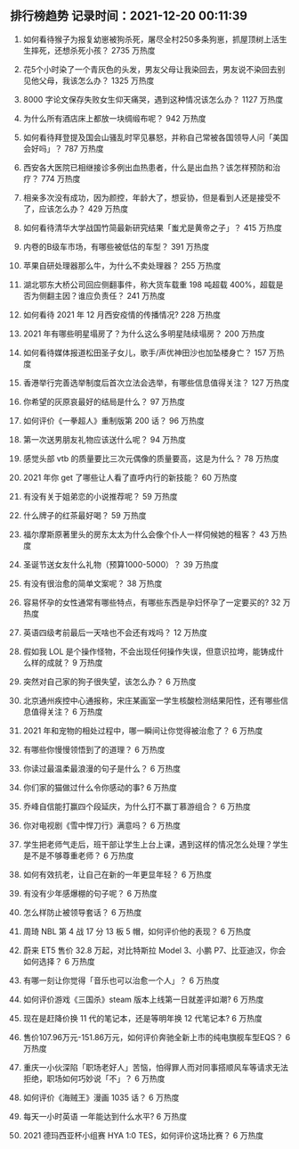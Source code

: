 
## 排行榜趋势 记录时间：2021-12-20 00:11:39
  
  1. 如何看待猴子为报复幼崽被狗杀死，屠尽全村250多条狗崽，抓屋顶树上活生生摔死，还想杀死小孩？ 2735 万热度
    
  2. 花5个小时染了一个青灰色的头发，男友父母让我染回去，男友说不染回去别见他父母，我该怎么办？ 1325 万热度
    
  3. 8000 字论文保存失败女生仰天痛哭，遇到这种情况该怎么办？ 1127 万热度
    
  4. 为什么所有酒店床上都放一块绸缎布呢？ 942 万热度
    
  5. 如何看待拜登提及国会山骚乱时罕见暴怒，并称自己常被各国领导人问「美国会好吗」？ 787 万热度
    
  6. 西安各大医院已相继接诊多例出血热患者，什么是出血热？该怎样预防和治疗？ 774 万热度
    
  7. 相亲多次没有成功，因为颜控，年龄大了，想妥协，但是看到人还是接受不了，应该怎么办？ 429 万热度
    
  8. 如何看待清华大学战国竹简最新研究结果「蚩尤是黄帝之子」？ 415 万热度
    
  9. 内卷的B级车市场，有哪些被低估的车型？ 391 万热度
    
  10. 苹果自研处理器那么牛，为什么不卖处理器？ 255 万热度
    
  11. 湖北鄂东大桥公司回应侧翻事件，称大货车载重 198 吨超载 400%，超载是否为侧翻主因？谁应负责任？ 241 万热度
    
  12. 如何看待 2021 年 12 月西安疫情的传播情况? 228 万热度
    
  13. 2021 年有哪些明星塌房了？为什么这么多明星陆续塌房？ 200 万热度
    
  14. 如何看待媒体报道松田圣子女儿，歌手/声优神田沙也加坠楼身亡？ 157 万热度
    
  15. 香港举行完善选举制度后首次立法会选举，有哪些信息值得关注？ 127 万热度
    
  16. 你希望的灰原哀最好的结局是什么？ 97 万热度
    
  17. 如何评价《一拳超人》重制版第 200 话？ 96 万热度
    
  18. 第一次送男朋友礼物应该送什么呢？ 94 万热度
    
  19. 感觉头部 vtb 的质量要比三次元偶像的质量要高，这是为什么？ 78 万热度
    
  20. 2021 年你 get 了哪些让人看了直呼内行的新技能？ 60 万热度
    
  21. 有没有关于姐弟恋的小说推荐呢？ 59 万热度
    
  22. 什么牌子的红茶最好喝？ 59 万热度
    
  23. 福尔摩斯原著里头的房东太太为什么会像个仆人一样伺候她的租客？ 43 万热度
    
  24. 圣诞节送女友什么礼物（预算1000-5000）？ 39 万热度
    
  25. 有没有很治愈的简单文案呢？ 38 万热度
    
  26. 容易怀孕的女性通常有哪些特点，有哪些东西是孕妇怀孕了一定要买的? 32 万热度
    
  27. 英语四级考前最后一天啥也不会还有戏吗？ 12 万热度
    
  28. 假如我 LOL 是个操作怪物，不会出现任何操作失误，但意识拉垮，能铸成什么样的成就？ 9 万热度
    
  29. 突然对自己家的狗子很失望，该怎么办？ 6 万热度
    
  30. 北京通州疾控中心通报称，宋庄某画室一学生核酸检测结果阳性，还有哪些信息值得关注？ 6 万热度
    
  31. 2021 年和宠物的相处过程中，哪一瞬间让你觉得被治愈了？ 6 万热度
    
  32. 有哪些你慢慢领悟到了的道理？ 6 万热度
    
  33. 你读过最温柔最浪漫的句子是什么？ 6 万热度
    
  34. 你们家的猫做过什么令你感动的事? 6 万热度
    
  35. 乔峰自信能打赢四个段延庆，为什么打不赢丁慕游组合？ 6 万热度
    
  36. 你对电视剧《雪中悍刀行》满意吗？ 6 万热度
    
  37. 学生把老师气走后，班干部让学生上台上课，遇到这样的情况怎么处理？学生是不是不够尊重老师？ 6 万热度
    
  38. 如何有效抗老，让自己在新的一年更显年轻？ 6 万热度
    
  39. 有没有少年感爆棚的句子呢？ 6 万热度
    
  40. 怎么样防止被领导套话？ 6 万热度
    
  41. 周琦 NBL 第 4 战 17 分 13 板 5 帽，如何评价他的表现？ 6 万热度
    
  42. 蔚来 ET5 售价 32.8 万起，对比特斯拉 Model 3、小鹏 P7、比亚迪汉，你会如何选择？ 6 万热度
    
  43. 有哪一刻让你觉得「音乐也可以治愈一个人」？ 6 万热度
    
  44. 如何评价游戏《三国杀》steam 版本上线第一日就差评如潮? 6 万热度
    
  45. 现在是赶降价换 11 代的笔记本，还是等明年换 12 代笔记本? 6 万热度
    
  46. 售价107.96万元-151.86万元，如何评价奔驰全新上市的纯电旗舰车型EQS？ 6 万热度
    
  47. 重庆一小伙深陷「职场老好人」苦恼，怕得罪人而对同事搭顺风车等请求无法拒绝，职场如何巧妙说「不」？ 6 万热度
    
  48. 如何评价《海贼王》漫画 1035 话？ 6 万热度
    
  49. 每天一小时英语  一年能达到什么水平? 6 万热度
    
  50. 2021 德玛西亚杯小组赛 HYA 1:0 TES，如何评价这场比赛？ 6 万热度
    